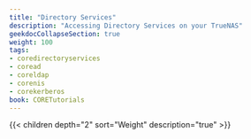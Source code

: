 ```yaml
---
title: "Directory Services"
description: "Accessing Directory Services on your TrueNAS"
geekdocCollapseSection: true
weight: 100
tags:
- coredirectoryservices
- coread
- coreldap
- corenis
- corekerberos
book: CORETutorials
---
```


{{< children depth="2" sort="Weight" description="true" >}}

